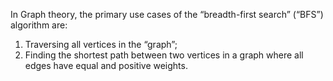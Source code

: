 In Graph theory, the primary use cases of the “breadth-first search” (“BFS”) algorithm are:

1. Traversing all vertices in the “graph”;
2. Finding the shortest path between two vertices in a graph where all edges have equal and positive weights.
